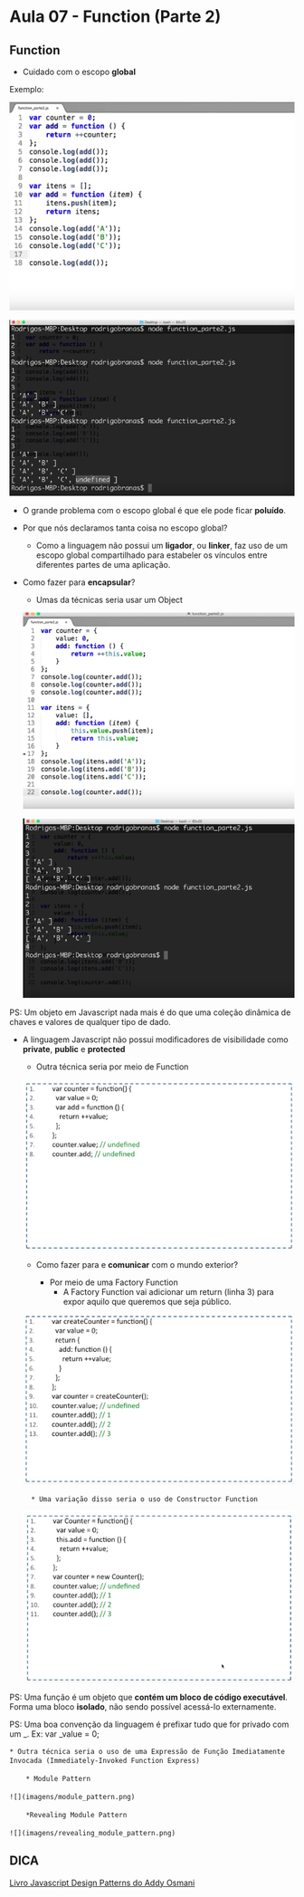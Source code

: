 # Aula 07 - Function (Parte 2)

## Function

- Cuidado com o escopo **global**

Exemplo: 

![](imagens/cuidado_escopo_global.png)

![](imagens/exemplo_cuidado_escopo_global.png)

- O grande problema com o escopo global é que ele pode ficar **poluído**.

- Por que nós declaramos tanta coisa no escopo global?

	* Como a linguagem não possui um **ligador**, ou **linker**, faz uso de um escopo global compartilhado para estabeler os vínculos entre diferentes partes de uma aplicação.

- Como fazer para **encapsular**?

	* Umas da técnicas seria usar um Object

	![](imagens/encapsulamento_usando_object.png)

	![](imagens/exemplo_encapsulamento_usando_object.png)

PS: Um objeto em Javascript nada mais é do que uma coleção dinâmica de chaves e valores de qualquer tipo de dado.

- A linguagem Javascript não possui modificadores de visibilidade como **private**, **public** e **protected**

	* Outra técnica seria por meio de Function

	![](imagens/exemplo_encapsulamento_usando_function_undefined.png)

	- Como fazer para e **comunicar** com o mundo exterior?

		* Por meio de uma Factory Function
			* A Factory Function vai adicionar um return (linha 3) para expor aquilo que queremos que seja público.

	![](imagens/encapsulamento_conexao_mundo_exterior.png)

		* Uma variação disso seria o uso de Constructor Function

	![](imagens/encapsulamento_usando_constructor_function.png)


PS: Uma função é um objeto que **contém um bloco de código executável**. Forma uma bloco **isolado**, não sendo possível acessá-lo externamente.

PS: Uma boa convenção da linguagem é prefixar tudo que for privado com um _. Ex: var _value = 0;


	* Outra técnica seria o uso de uma Expressão de Função Imediatamente Invocada (Immediately-Invoked Function Express)

		* Module Pattern

	![](imagens/module_pattern.png)

		*Revealing Module Pattern

	![](imagens/revealing_module_pattern.png)

## DICA

[Livro Javascript Design Patterns do Addy Osmani](http://letanure.github.io/blog/2013/08/19/javascript-design-patterns-livro-gratuito/)